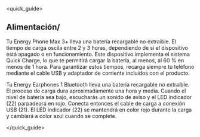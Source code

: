 <quick_guide>
## Alimentación/

Tu Energy Phone Max 3+ lleva una batería recargable no extraíble. El tiempo de carga oscila entre 2 y 3 horas, dependiendo de si el dispositivo está apagado o en funcionamiento. Este dispositivo implementa el sistema Quick Charge, lo que te permitirá cargar la batería, al menos, al 60 % en menos de 1 hora. Para garantizar estos tiempos, recarga siempre tu teléfono mediante el cable USB y adaptador de corriente incluidos con el producto.

Tu Energy Earphones 1 Bluetooth lleva una batería recargable no extraíble. El proceso de carga dura aproximadamente una hora y media. Cuando el nivel de batería sea bajo, escucharás un sonido de aviso y el LED indicador (22) parpadeará en rojo. Conecta entonces el cable de carga a conexión USB (21). El LED indicador (22) se mantendrá en color rojo durante la carga y cambiará a color azul cuando se complete.

</quick_guide>
